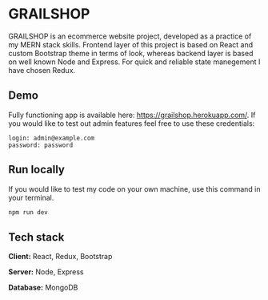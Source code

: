 # GRAILSHOP

GRAILSHOP is an ecommerce website project, developed as a practice of my MERN stack skills. Frontend layer of this project is based on React and custom Bootstrap theme in terms of look, whereas backend layer is based on well known Node and Express. For quick and reliable state manegement I have chosen Redux.

## Demo
Fully functioning app is available here: https://grailshop.herokuapp.com/. If you would like to test out admin features feel free to use these credentials:

```
login: admin@example.com
password: password 
```

## Run locally

If you would like to test my code on your own machine, use this command in your terminal.

```js
npm run dev
```

## Tech stack

**Client:** React, Redux, Bootstrap

**Server:** Node, Express

**Database:** MongoDB
